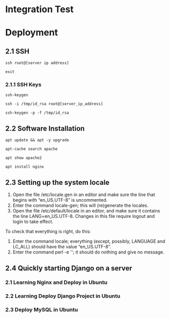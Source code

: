 # Integration Test

# Deployment

## 2.1 SSH

```shell
ssh root@[server ip address]

exit
```

### 2.1.1 SSH Keys

```shell
ssh-keygen

ssh -i /tmp/id_rsa root@[server_ip_address]

ssh-keygen -p -f /tmp/id_rsa
```



## 2.2 Software Installation

```shell
apt update && apt -y upgrade

apt-cache search apache

apt show apache2

apt install nginx
```

## 2.3 Setting up the system locale

1. Open the file /etc/locale.gen in an editor and make sure the line that begins with “en_US.UTF-8” is uncommented.
2. Enter the command locale-gen; this will (re)generate the locales.
3. Open the file /etc/default/locale in an editor, and make sure it contains the line LANG=en_US.UTF-8. Changes in this file require logout and login to take effect.

To check that everything is right, do this:
1. Enter the command locale; everything (except, possibly, LANGUAGE and LC_ALL) should have the value “en_US.UTF-8”.
2. Enter the command perl -e ''; it should do nothing and give no message.

## 2.4 Quickly starting Django on a server




### 2.1 Learning Nginx and Deploy in Ubuntu

### 2.2 Learning Deploy Django Project in Ubuntu

### 2.3 Deploy MySQL in Ubuntu